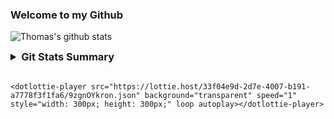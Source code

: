 ### Welcome to my Github

![Thomas's github stats](https://github-readme-stats.vercel.app/api?username=thomasjupe&show_icons=true&title_color=fff&icon_color=79ff97&text_color=9f9f9f&bg_color=151515)


<details>
  <summary style="font-size: 1.17em; font-weight: bold;">Git Stats Summary</summary>
  <img src="https://myreadme.vercel.app/api/embed/thomasjupe?panels=userstatistics,toprepositories,toplanguages,commitgraph" alt="Thomas's GitHub Stats">
</details>

<br>
<script src="https://unpkg.com/@dotlottie/player-component@latest/dist/dotlottie-player.mjs" type="module"></script> 

    <dotlottie-player src="https://lottie.host/33f04e9d-2d7e-4007-b191-a7778f3f1fa6/9zgnOYkron.json" background="transparent" speed="1" style="width: 300px; height: 300px;" loop autoplay></dotlottie-player>
